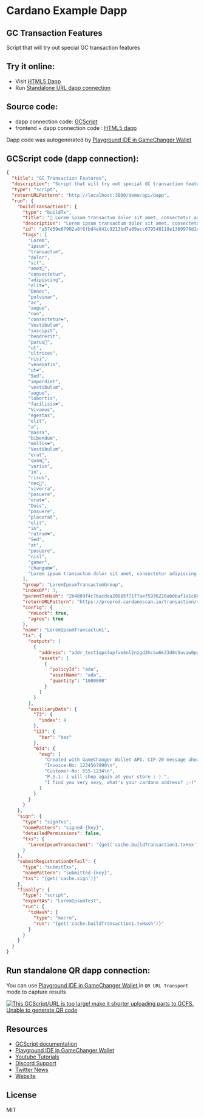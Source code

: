 
# Cardano Example Dapp

## **GC Transaction Features**

Script that will try out special GC transaction features


## Try it online: 

-  Visit [HTML5 Dapp](https://raw.githubusercontent.com/GameChangerFinance/gamechanger.wallet/main/examples/GC%20Transaction%20Features.html)
-  Run [Standalone URL dapp connection](https://beta-wallet.gamechanger.finance/api/2/run/1-H4sIAAAAAAAAA-1XzW7bRhB-lQUvaQBbIiVRFNVDEThIaiBIjMRtD61RDJdDauPlj3eX-rEhIG_Qe4Gilz5En6cv0D5CZ5b6S5Og1xxCwNrl_M_Ot8PxQ-CU0xjMg-cX4tpAbUE61dTiGYLrDNrgLMjRSqNaJpPcG78XbgFOrJTWwpmNaDonbItSgRZkyJ0YKo6G3KZlT701ejdInPq71y-uwDk0bH3hXDsfDnUjQS8a6-bjMAyHOVbNEFo1zKFtWbEj2Ycg65TOT4KOmLhz0vPW7HWX4D-___pOvGgMVkK1tqsOUdI2b3RjhFVOQIXuTMimtigdxycgV62yUtWlQK3cQDxtapSi7fRS1UB8KaArOxQ1ZXuiOBDfo3Uq6zQ5sB1ZaMn-AuvcoKFd25nOngk6uU47oyRaUSurxBJrrMEpS6yBeIO5UFWLJlfoiHew2PvUTdYYli1AKk3qltyqJVSdFViSNFgftQBRgbUgMpVRBKRfNVp76aNJNFTTuw6qM7EEo8iEqoVRFLugjImolmgMiLaxHRr08nQcHbnfk1oN0pvxTlm9c6ar-jyIvJejTLUo6bCNkAuoSxL5AGlfavU510rlVCKIE4xTnCVpOIJZMS2yfIKzSSTTUTTO8gSmKUg5TdJ4MouiGUbjWZomszzKJ9MCpglfTyhtMP-xrzbb5Xoz_VBxBgbXnFaqOv1y3fk20_akhsw4lJ9eOKu_fvvj7z9_oRePA1r3SGBhfveVoZXw8L61g-bxzNn_Dhq0PYDDWyV47CLqmLBHCVumQtNyQIoXOVino-ac96Dxgif-9uHtoUPbA3iOEfYY4pR7FO2SZ33681iidY8mJnk8fTxFRgQtDK1dRj2-OEw-I48xzgvlnt9Djc-hR8zOyvHwOx_5kbtH3jHQ3rTH33_OxksdVRmMtHg4csV6QB50vvSMz7dn3FDZTNO1-9Z-yVW6PhTpuecxFHJcvyqC-ZjqDgZrd73-FuyC1EbZZBamxUQmU5A5wiiczeIiiYoEsIjT8XQ0CiELMygiiORsCvk4CVOZxPGoiDLMPj1zWBo6WoOtafKBBJND3VgJ9UA1w5NhZvjgfCjbvlcUquSJo25eNPI2mNNBIOG1NIj9y5bgSkfwiXwjbnJrNkDTU9s57oIP1MIIPtZyb6Xdz46qF921dgJtscRJrUf1fZmPFtKuprfjcR7auFvCKmxX6fhuKcP0vn0ru6ld3o2s1oWzt2G8qRdxUbvNCPTqrsW7xWacVvZ-Er-dGTter8rKtwprcRdD22glN5e-weew573sU-kphKKaBqsNEaLQP8H2ZnvDHWtNOAWzeQoOOLlkzL--qMF8QkcSjTwloyZMYxrcB0SbJhOmVbbkT8GFoZmR8LRSbiGek9sLhhBB6QfQmm7Jk6vLgbi4vDofhaKiw4ISBSwQ8p-4i1zWy4Zu2_nLZi7I1ySeJrM09KyLzrqGMOl5cRyfM99zrgZvBtFcqH6ktYumFVAC4ZswvWmoS5AiwXp-_liwC1FQQsygG0vjr8X15kysaCR-ZHvxHYbErpzfiK_PHwc3W3r4I1bWJ5Mqv16vfUulVI-wZDrm5w-3uNn62ciB0phfoamUtYRGKlYB2iLDyLLBj6NsHjyU6L56JEEucPDBzDwgSOP60eNt4GPrskq511gqS7hngVfmGfk9jdeLfDRiz3EnQfvA3vPPWXln9CWj9qr15tT0_j8DXLfU9p7Y968O3YXj8O92TeGgXIE0zZ7__zmTcp80Pf8C8jTbOQYNAAA)

## Source code:

- dapp connection code: [GCScript](GC%20Transaction%20Features.gcscript)
- frontend + dapp connection code : [HTML5 dapp](GC%20Transaction%20Features.html)

Dapp code was autogenerated by [Playground IDE in GameChanger Wallet ](https://beta-wallet.gamechanger.finance/playground)

## GCScript code (dapp connection):
```json
{
  "title": "GC Transaction Features",
  "description": "Script that will try out special GC transaction features",
  "type": "script",
  "returnURLPattern": "http://localhost:3000/demo/api/dapp",
  "run": {
    "buildTransaction1": {
      "type": "buildTx",
      "title": "🚀 Lorem ipsum transactum dolor sit amet, consectetur adipiscing elit. Donec pulvinar ac augue non consectetur. Vestibulum suscipit hendrerit purus, ut ultrices nisi venenatis ut. Sed imperdiet vestibulum augue lobortis facilisis. Vivamus egestas elit a massa bibendum mollis. Vestibulum erat quam, varius in risus nec, viverra posuere erat. Duis posuere placerat elit in rutrum. Sed at posuere nisl gamer changum.",
      "description": "Lorem ipsum transactum dolor sit amet, consectetur adipiscing elit. Donec pulvinar ac augue non consectetur. Vestibulum suscipit hendrerit purus, ut ultrices nisi venenatis ut. Sed imperdiet vestibulum augue lobortis facilisis. Vivamus egestas elit a massa bibendum mollis. Vestibulum erat quam, varius in risus nec, viverra posuere erat. Duis posuere placerat elit in rutrum. Sed at posuere nisl gamer changum.",
      "id": "a57e59e87902a8f6fbd4e841c9213bd7a69acc679548118e1389978d1d46fa67",
      "tags": [
        "Lorem",
        "ipsum",
        "transactum",
        "dolor",
        "sit",
        "amet🚀",
        "consectetur",
        "adipiscing",
        "elit❤️",
        "Donec",
        "pulvinar",
        "ac",
        "augue",
        "non",
        "consectetur❤️",
        "Vestibulum",
        "suscipit",
        "hendrerit",
        "purus🚀",
        "ut",
        "ultrices",
        "nisi",
        "venenatis",
        "ut❤️",
        "Sed",
        "imperdiet",
        "vestibulum",
        "augue",
        "lobortis",
        "facilisis❤️",
        "Vivamus",
        "egestas",
        "elit",
        "a",
        "massa",
        "bibendum",
        "mollis❤️",
        "Vestibulum",
        "erat",
        "quam🚀",
        "varius",
        "in",
        "risus",
        "nec🚀",
        "viverra",
        "posuere",
        "erat❤️",
        "Duis",
        "posuere",
        "placerat",
        "elit",
        "in",
        "rutrum❤️",
        "Sed",
        "at",
        "posuere",
        "nisl",
        "gamer",
        "changum❤️",
        "Lorem ipsum transactum dolor sit amet, consectetur adipiscing elit. Donec pulvinar ac augue non consectetur. Vestibulum suscipit hendrerit purus, ut ultrices nisi venenatis ut. Sed imperdiet vestibulum augue lobortis facilisis. Vivamus egestas elit a massa bibendum mollis. Vestibulum erat quam, varius in risus nec, viverra posuere erat. Duis posuere placerat elit in rutrum. Sed at posuere nisl gamer changum."
      ],
      "group": "LoremIpsumTransactumGroup",
      "indexOf": 3,
      "parentTxHash": "2b4809f4c76acdea20885f71f7aef5936220ab0baf1a1c86ad3709c7552f1beb",
      "returnURLPattern": "https://preprod.cardanoscan.io/transaction/{txHash}",
      "config": {
        "noLock": true,
        "agree": true
      },
      "name": "LoremIpsumTransactum1",
      "tx": {
        "outputs": [
          {
            "address": "addr_test1qps4apfve4nl2nzgd2hcsw6k33d0s5uvaw0pw93qvc09zpjcu6svq2sllftsk05ynh5fnty2alwqpeqhy39msz45j8rs3xwgmt",
            "assets": [
              {
                "policyId": "ada",
                "assetName": "ada",
                "quantity": "1000000"
              }
            ]
          }
        ],
        "auxiliaryData": {
          "73": {
            "index": 4
          },
          "123": {
            "bar": "baz"
          },
          "674": {
            "msg": [
              "Created with GameChanger Wallet API. CIP-20 message ahead\n",
              "Invoice-No: 1234567890\n",
              "Customer-No: 555-1234\n",
              "P.S.1: i will shop again at your store :-) ",
              "I find you very sexy, what's your cardano address? ;-)"
            ]
          }
        }
      }
    },
    "sign": {
      "type": "signTxs",
      "namePattern": "signed-{key}",
      "detailedPermissions": false,
      "txs": {
        "LoremIpsumTransactum1": "{get('cache.buildTransaction1.txHex')}"
      }
    },
    "submitRegistrationOrFail": {
      "type": "submitTxs",
      "namePattern": "submitted-{key}",
      "txs": "{get('cache.sign')}"
    },
    "finally": {
      "type": "script",
      "exportAs": "LoremIpsumTest",
      "run": {
        "txHash": {
          "type": "macro",
          "run": "{get('cache.buildTransaction1.txHash')}"
        }
      }
    }
  }
}
```

## Run standalone QR dapp connection: 

You can use [Playground IDE in GameChanger Wallet ](https://beta-wallet.gamechanger.finance/playground) in `QR URL Transport` mode to capture results

[![This GCScript/URL is too large! make it shorter uploading parts to GCFS. Unable to generate QR code](GC%20Transaction%20Features.png)](https://beta-wallet.gamechanger.finance/api/2/run/1-H4sIAAAAAAAAA-1XzW7bRhB-lQUvaQBbIiVRFNVDEThIaiBIjMRtD61RDJdDauPlj3eX-rEhIG_Qe4Gilz5En6cv0D5CZ5b6S5Og1xxCwNrl_M_Ot8PxQ-CU0xjMg-cX4tpAbUE61dTiGYLrDNrgLMjRSqNaJpPcG78XbgFOrJTWwpmNaDonbItSgRZkyJ0YKo6G3KZlT701ejdInPq71y-uwDk0bH3hXDsfDnUjQS8a6-bjMAyHOVbNEFo1zKFtWbEj2Ycg65TOT4KOmLhz0vPW7HWX4D-___pOvGgMVkK1tqsOUdI2b3RjhFVOQIXuTMimtigdxycgV62yUtWlQK3cQDxtapSi7fRS1UB8KaArOxQ1ZXuiOBDfo3Uq6zQ5sB1ZaMn-AuvcoKFd25nOngk6uU47oyRaUSurxBJrrMEpS6yBeIO5UFWLJlfoiHew2PvUTdYYli1AKk3qltyqJVSdFViSNFgftQBRgbUgMpVRBKRfNVp76aNJNFTTuw6qM7EEo8iEqoVRFLugjImolmgMiLaxHRr08nQcHbnfk1oN0pvxTlm9c6ar-jyIvJejTLUo6bCNkAuoSxL5AGlfavU510rlVCKIE4xTnCVpOIJZMS2yfIKzSSTTUTTO8gSmKUg5TdJ4MouiGUbjWZomszzKJ9MCpglfTyhtMP-xrzbb5Xoz_VBxBgbXnFaqOv1y3fk20_akhsw4lJ9eOKu_fvvj7z9_oRePA1r3SGBhfveVoZXw8L61g-bxzNn_Dhq0PYDDWyV47CLqmLBHCVumQtNyQIoXOVino-ac96Dxgif-9uHtoUPbA3iOEfYY4pR7FO2SZ33681iidY8mJnk8fTxFRgQtDK1dRj2-OEw-I48xzgvlnt9Djc-hR8zOyvHwOx_5kbtH3jHQ3rTH33_OxksdVRmMtHg4csV6QB50vvSMz7dn3FDZTNO1-9Z-yVW6PhTpuecxFHJcvyqC-ZjqDgZrd73-FuyC1EbZZBamxUQmU5A5wiiczeIiiYoEsIjT8XQ0CiELMygiiORsCvk4CVOZxPGoiDLMPj1zWBo6WoOtafKBBJND3VgJ9UA1w5NhZvjgfCjbvlcUquSJo25eNPI2mNNBIOG1NIj9y5bgSkfwiXwjbnJrNkDTU9s57oIP1MIIPtZyb6Xdz46qF921dgJtscRJrUf1fZmPFtKuprfjcR7auFvCKmxX6fhuKcP0vn0ru6ld3o2s1oWzt2G8qRdxUbvNCPTqrsW7xWacVvZ-Er-dGTter8rKtwprcRdD22glN5e-weew573sU-kphKKaBqsNEaLQP8H2ZnvDHWtNOAWzeQoOOLlkzL--qMF8QkcSjTwloyZMYxrcB0SbJhOmVbbkT8GFoZmR8LRSbiGek9sLhhBB6QfQmm7Jk6vLgbi4vDofhaKiw4ISBSwQ8p-4i1zWy4Zu2_nLZi7I1ySeJrM09KyLzrqGMOl5cRyfM99zrgZvBtFcqH6ktYumFVAC4ZswvWmoS5AiwXp-_liwC1FQQsygG0vjr8X15kysaCR-ZHvxHYbErpzfiK_PHwc3W3r4I1bWJ5Mqv16vfUulVI-wZDrm5w-3uNn62ciB0phfoamUtYRGKlYB2iLDyLLBj6NsHjyU6L56JEEucPDBzDwgSOP60eNt4GPrskq511gqS7hngVfmGfk9jdeLfDRiz3EnQfvA3vPPWXln9CWj9qr15tT0_j8DXLfU9p7Y968O3YXj8O92TeGgXIE0zZ7__zmTcp80Pf8C8jTbOQYNAAA)

## Resources
- [GCScript documentation](https://beta-wallet.gamechanger.finance/doc/api/v2/api.html)
- [Playground IDE in GameChanger Wallet ](https://beta-wallet.gamechanger.finance/playground)
- [Youtube Tutorials](https://www.youtube.com/@gamechanger.finance)
- [Discord Support](https://discord.gg/vpbfyRaDKG)
- [Twitter News](https://twitter.com/GameChangerOk)
- [Website](https://gamechanger.finance)

## License
MIT 
    
